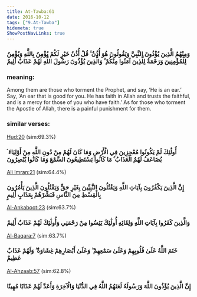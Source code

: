 ```yaml
---
title: At-Tawba:61
date: 2016-10-12
tags: ["9.At-Tawba"]
hidemeta: true 
ShowPostNavLinks: true 
---
```

### وَمِنْهُمُ الَّذِينَ يُؤْذُونَ النَّبِيَّ وَيَقُولُونَ هُوَ أُذُنٌ ۚ قُلْ أُذُنُ خَيْرٍ لَكُمْ يُؤْمِنُ بِاللَّهِ وَيُؤْمِنُ لِلْمُؤْمِنِينَ وَرَحْمَةٌ لِلَّذِينَ آمَنُوا مِنْكُمْ ۚ وَالَّذِينَ يُؤْذُونَ رَسُولَ اللَّهِ لَهُمْ عَذَابٌ أَلِيمٌ
### meaning: 
Among them are those who torment the Prophet, and say, ‘He is an ear.’ Say, ‘An ear that is good for you. He has faith in Allah and trusts the faithful, and is a mercy for those of you who have faith.’ As for those who torment the Apostle of Allah, there is a painful punishment for them.
### similar verses: 

[Hud:20](/11/20) (sim:69.3%)

### أُولَٰئِكَ لَمْ يَكُونُوا مُعْجِزِينَ فِي الْأَرْضِ وَمَا كَانَ لَهُمْ مِنْ دُونِ اللَّهِ مِنْ أَوْلِيَاءَ ۘ يُضَاعَفُ لَهُمُ الْعَذَابُ ۚ مَا كَانُوا يَسْتَطِيعُونَ السَّمْعَ وَمَا كَانُوا يُبْصِرُونَ

[Ali Imran:21](/3/21) (sim:64.4%)

### إِنَّ الَّذِينَ يَكْفُرُونَ بِآيَاتِ اللَّهِ وَيَقْتُلُونَ النَّبِيِّينَ بِغَيْرِ حَقٍّ وَيَقْتُلُونَ الَّذِينَ يَأْمُرُونَ بِالْقِسْطِ مِنَ النَّاسِ فَبَشِّرْهُمْ بِعَذَابٍ أَلِيمٍ

[Al-Ankaboot:23](/29/23) (sim:63.7%)

### وَالَّذِينَ كَفَرُوا بِآيَاتِ اللَّهِ وَلِقَائِهِ أُولَٰئِكَ يَئِسُوا مِنْ رَحْمَتِي وَأُولَٰئِكَ لَهُمْ عَذَابٌ أَلِيمٌ

[Al-Baqara:7](/2/7) (sim:63.7%)

### خَتَمَ اللَّهُ عَلَىٰ قُلُوبِهِمْ وَعَلَىٰ سَمْعِهِمْ ۖ وَعَلَىٰ أَبْصَارِهِمْ غِشَاوَةٌ ۖ وَلَهُمْ عَذَابٌ عَظِيمٌ

[Al-Ahzaab:57](/33/57) (sim:62.8%)

### إِنَّ الَّذِينَ يُؤْذُونَ اللَّهَ وَرَسُولَهُ لَعَنَهُمُ اللَّهُ فِي الدُّنْيَا وَالْآخِرَةِ وَأَعَدَّ لَهُمْ عَذَابًا مُهِينًا
